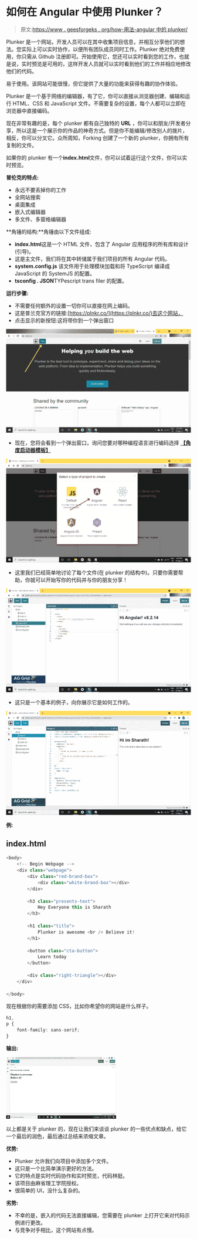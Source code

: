 # 如何在 Angular 中使用 Plunker？

> 原文:[https://www . geesforgeks . org/how-用法-angular 中的 plunker/](https://www.geeksforgeeks.org/how-to-use-plunker-in-angular/)

Plunker 是一个网站，开发人员可以在其中收集项目信息，并相互分享他们的想法。您实际上可以实时协作，以便所有团队成员同时工作。Plunker 绝对免费使用，你只需从 Github 注册即可。开始使用它，您还可以实时看到您的工作，也就是说，实时预览是可用的，这样开发人员就可以实时看到他们的工作并相应地修改他们的代码。

易于使用。该网站可能很慢，但它提供了大量的功能来获得有趣的协作体验。

Plunker 是一个基于网络的编辑器，有了它，你可以直接从浏览器创建、编辑和运行 HTML、CSS 和 JavaScript 文件。不需要复杂的设置，每个人都可以立即在浏览器中直接编码。

现在非常有趣的是，每个 plunker 都有自己独特的 **URL** ，你可以和朋友/开发者分享，所以这是一个展示你的作品的神奇方式。但是你不能编辑/修改别人的拨片，相反，你可以分叉它。众所周知，Forking 创建了一个新的 plunker，你拥有所有复制的文件。

如果你的 plunker 有一个**index.html**文件，你可以试着运行这个文件，你可以实时预览。

**普伦克的特点:**

*   永远不要丢掉你的工作
*   全网站搜索
*   桌面集成
*   嵌入式编辑器
*   多文件、多窗格编辑器

**角锤的结构:**角锤由以下文件组成:

*   **index.html**这是一个 HTML 文件，包含了 Angular 应用程序的所有库和设计(引导)。
*   这是主文件，我们将在其中转储属于我们项目的所有 Angular 代码。
*   **system.config.js** 该文件用于处理模块加载和将 TypeScript 编译成 JavaScript 的 SystemJS 的配置。
*   **tsconfig . JSON**TYPescript trans filer 的配置。

**运行步骤:**

*   不需要任何额外的设置一切你可以直接在网上编码。
*   这是普兰克官方的链接:[https://plnkr.co/](https://plnkr.co/)去这个网站，
*   点击显示的新按钮:这将带你到一个弹出窗口

![](img/68a5e4876a2487da4bcf9b78cdfaa9eb.png)

*   现在，您将会看到一个弹出窗口，询问您要对哪种编程语言进行编码选择 **<u>【角度启动器模板】</u>**

![](img/81bea9fe673cd43aec82099747ce2efa.png)

*   这里我们已经简单地讨论了每个文件(在 plunker 的结构中)。只要你需要帮助，你就可以开始写你的代码并与你的朋友分享！

![](img/1e95bc74eab903589f221cc3f0e1d46c.png)

*   这只是一个基本的例子，向你展示它是如何工作的。

![](img/536f51dc5e6c9501fdd5ac93beaa5a65.png)

**例:**

## index.html

```ts
<body>
    <!-- Begin Webpage -->
    <div class="webpage">
        <div class="red-brand-box">
            <div class="white-brand-box"></div>
        </div>

        <h3 class="presents-text">
            Hey Everyone this is Sharath
        </h3>

        <h1 class="title">
            Plunker is awesome <br /> Believe it!
        </h1>

        <button class="cta-button">
            Learn today
        </button>

        <div class="right-triangle"></div>
    </div>

</body>
```

现在根据你的需要添加 CSS，比如你希望你的网站是什么样子。

```ts
h1,
p {
    font-family: sans-serif;
}
```

**输出:**

![](img/10252231c6268ead1c22421d3250e31c.png)

以上都是关于 plunker 的，现在让我们来谈谈 plunker 的一些优点和缺点，给它一个最后的润色，最后通过总结来浓缩文章。

**优势:**

*   Plunker 允许我们向项目中添加多个文件。
*   这只是一个比简单演示更好的方法。
*   它的特点是实时代码协作和实时预览，代码林挺。
*   该项目由麻省理工学院授权。
*   很简单的 UI，没什么复杂的。

**劣势:**

*   不幸的是，嵌入的代码无法直接编辑，您需要在 plunker 上打开它来对代码示例进行更改。
*   与竞争对手相比，这个网站有点慢。